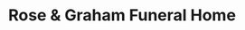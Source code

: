 ---
title: "Rose & Graham Funeral Home"
url: /benson/rose-und-graham-funeral-home/
shop: Bestattungen
---